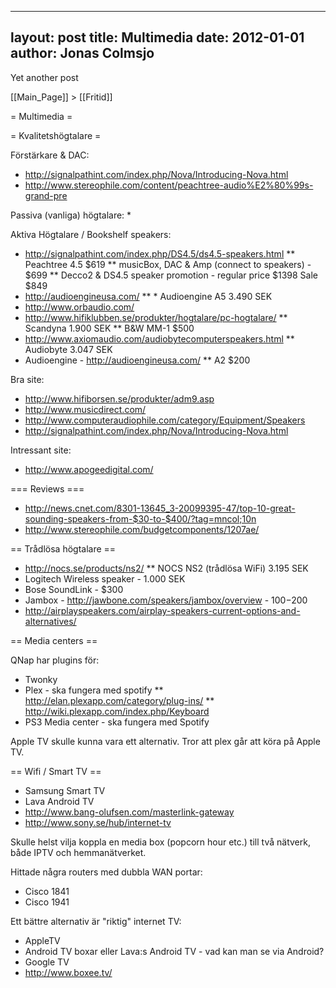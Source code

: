 
---
layout: post
title: Multimedia
date: 2012-01-01
author: Jonas Colmsjo
---

Yet another post





[[Main_Page]] > [[Fritid]]


= Multimedia =

= Kvalitetshögtalare =

Förstärkare & DAC:
* http://signalpathint.com/index.php/Nova/Introducing-Nova.html
* http://www.stereophile.com/content/peachtree-audio%E2%80%99s-grand-pre

Passiva (vanliga) högtalare:
*

Aktiva Högtalare / Bookshelf speakers:
* http://signalpathint.com/index.php/DS4.5/ds4.5-speakers.html
** Peachtree 4.5			$619
** musicBox, DAC & Amp (connect to speakers) - $699
** Decco2 & DS4.5 speaker promotion - regular price $1398 Sale $849
* http://audioengineusa.com/
** * Audioengine A5 		3.490 SEK
* http://www.orbaudio.com/
* http://www.hifiklubben.se/produkter/hogtalare/pc-hogtalare/
** Scandyna 1.900 SEK
** B&W MM-1			$500
* http://www.axiomaudio.com/audiobytecomputerspeakers.html
** Audiobyte			3.047 SEK
* Audioengine - http://audioengineusa.com/
** A2 $200

Bra site: 
* http://www.hifiborsen.se/produkter/adm9.asp
* http://www.musicdirect.com/
* http://www.computeraudiophile.com/category/Equipment/Speakers
* http://signalpathint.com/index.php/Nova/Introducing-Nova.html


Intressant site:
* http://www.apogeedigital.com/


=== Reviews ===
* http://news.cnet.com/8301-13645_3-20099395-47/top-10-great-sounding-speakers-from-$30-to-$400/?tag=mncol;10n
* http://www.stereophile.com/budgetcomponents/1207ae/

== Trådlösa högtalare ==

* http://nocs.se/products/ns2/
** NOCS NS2 (trådlösa WiFi)			3.195 SEK
* Logitech Wireless speaker - 1.000 SEK
* Bose SoundLink - $300
* Jambox - http://jawbone.com/speakers/jambox/overview - $100-$200
* http://airplayspeakers.com/airplay-speakers-current-options-and-alternatives/


== Media centers ==

QNap har plugins för:
* Twonky
* Plex - ska fungera med spotify
** http://elan.plexapp.com/category/plug-ins/
** http://wiki.plexapp.com/index.php/Keyboard
* PS3 Media center - ska fungera med Spotify

Apple TV skulle kunna vara ett alternativ. Tror att plex går att köra på Apple TV.


== Wifi / Smart TV ==

* Samsung Smart TV
* Lava Android TV
* http://www.bang-olufsen.com/masterlink-gateway
* http://www.sony.se/hub/internet-tv

Skulle helst vilja koppla en media box (popcorn hour etc.) till två nätverk, både IPTV och hemmanätverket.

Hittade några routers med dubbla WAN portar:
* Cisco 1841
* Cisco 1941


Ett bättre alternativ är "riktig" internet TV:
* AppleTV
* Android TV boxar eller Lava:s Android TV - vad kan man se via Android?
* Google TV
* http://www.boxee.tv/
